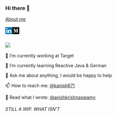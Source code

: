 ### Hi there 👋

<a href="https://kanish671.github.io" target="_blank">
  About me
</a>
<br/>
<br/>
<a href="https://www.linkedin.com/in/kanish671/" target="_blank">
  <img align="left" alt="Anish's LinkedIN" width="22px" src="https://raw.githubusercontent.com/kanish671/kanish671/main/assets/linkedin.svg" />
</a>
<a href="https://anishkrishnaswamy.medium.com/" target="_blank">
  <img align="left" alt="Anish's Medium Blog" width="22px" src="https://raw.githubusercontent.com/kanish671/kanish671/main/assets/medium.svg" />
</a>
<br/>
<br/>

![](https://visitor-badge.glitch.me/badge?page_id=kanish671.kanish671)


🔭 I’m currently working at Target

🌱 I’m currently learning Reactive Java & German

💬 Ask me about anything, I would be happy to help

📫 How to reach me: [@kanish671](https://twitter.com/kanish671/)

📝 Read what I wrote: [@anishkrishnaswamy](https://anishkrishnaswamy.medium.com/)

###### STILL A WIP. WHAT ISN'T

<!--
**kanish671/kanish671** is a ✨ _special_ ✨ repository because its `README.md` (this file) appears on your GitHub profile.

Here are some ideas to get you started:

- 🔭 I’m currently working on ...
- 🌱 I’m currently learning ...
- 👯 I’m looking to collaborate on ...
- 🤔 I’m looking for help with ...
- 💬 Ask me about ...
- 📫 How to reach me: ...
- 😄 Pronouns: ...
- ⚡ Fun fact: ...
-->
